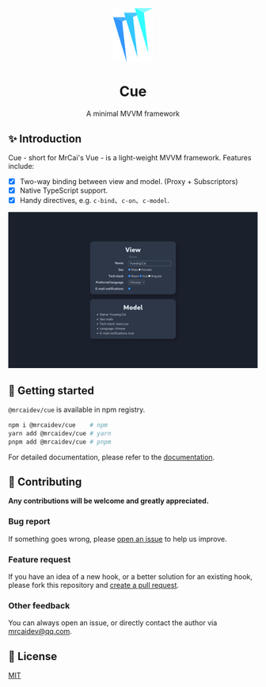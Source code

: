 <div align="center">
  <a href="https://github.com/mrcaidev/cue" target="_blank" rel="noreferrer" hrefLang="en">
    <img src="public/logo.svg" alt="Logo" width="80px"/>
  </a>
  <h1>Cue</h1>
  <p>A minimal MVVM framework</p>
</div>

## ✨ Introduction

Cue - short for MrCai's Vue - is a light-weight MVVM framework. Features include:

- [x] Two-way binding between view and model. (Proxy + Subscriptors)
- [x] Native TypeScript support.
- [x] Handy directives, e.g. `c-bind`、`c-on`、`c-model`.

![example](public/example.png)

## 🚀 Getting started

`@mrcaidev/cue` is available in npm registry.

```bash
npm i @mrcaidev/cue    # npm
yarn add @mrcaidev/cue # yarn
pnpm add @mrcaidev/cue # pnpm
```

For detailed documentation, please refer to the [documentation](https://mrcaidev.github.io/cue/wiki).

## 🤝 Contributing

**Any contributions will be welcome and greatly appreciated.**

### Bug report

If something goes wrong, please [open an issue](https://github.com/mrcaidev/cue/issues) to help us improve.

### Feature request

If you have an idea of a new hook, or a better solution for an existing hook, please fork this repository and [create a pull request](https://github.com/mrcaidev/cue/pulls).

### Other feedback

You can always open an issue, or directly contact the author via [mrcaidev@qq.com](mailto:mrcaidev@qq.com).

## 📜 License

[MIT](https://github.com/mrcaidev/cue/blob/master/LICENSE)
